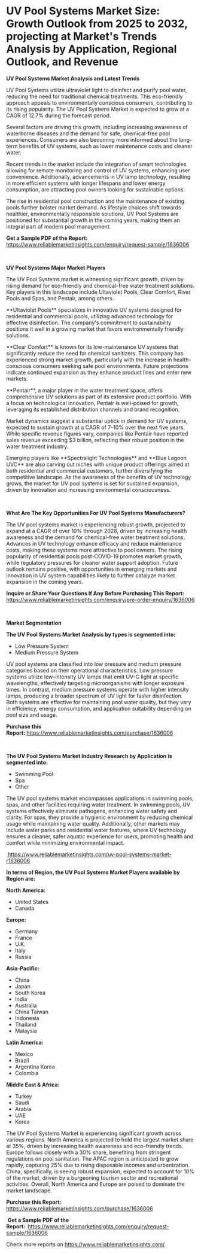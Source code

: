 <p><h1>UV Pool Systems Market Size: Growth Outlook from 2025 to 2032, projecting at Market's Trends Analysis by Application, Regional Outlook, and Revenue</h1></p><p><strong>UV Pool Systems Market Analysis and Latest Trends</strong></p>
<p><p>UV Pool Systems utilize ultraviolet light to disinfect and purify pool water, reducing the need for traditional chemical treatments. This eco-friendly approach appeals to environmentally conscious consumers, contributing to its rising popularity. The UV Pool Systems Market is expected to grow at a CAGR of 12.7% during the forecast period. </p><p>Several factors are driving this growth, including increasing awareness of waterborne diseases and the demand for safe, chemical-free pool experiences. Consumers are also becoming more informed about the long-term benefits of UV systems, such as lower maintenance costs and cleaner water. </p><p>Recent trends in the market include the integration of smart technologies allowing for remote monitoring and control of UV systems, enhancing user convenience. Additionally, advancements in UV lamp technology, resulting in more efficient systems with longer lifespans and lower energy consumption, are attracting pool owners looking for sustainable options. </p><p>The rise in residential pool construction and the maintenance of existing pools further bolster market demand. As lifestyle choices shift towards healthier, environmentally responsible solutions, UV Pool Systems are positioned for substantial growth in the coming years, making them an integral part of modern pool management.</p></p>
<p><strong>Get a Sample PDF of the Report:&nbsp;</strong> <a href="https://www.reliablemarketinsights.com/enquiry/request-sample/1636006?utm_campaign=2389&utm_medium=2&utm_source=Github&utm_content=ia&utm_term=16022025&utm_id=uv-pool-systems">https://www.reliablemarketinsights.com/enquiry/request-sample/1636006</a></p>
<p>&nbsp;</p>
<p><strong>UV Pool Systems Major Market Players</strong></p>
<p><p>The UV Pool Systems market is witnessing significant growth, driven by rising demand for eco-friendly and chemical-free water treatment solutions. Key players in this landscape include Ultaviolet Pools, Clear Comfort, River Pools and Spas, and Pentair, among others.</p><p>**Ultaviolet Pools** specializes in innovative UV systems designed for residential and commercial pools, utilizing advanced technology for effective disinfection. The company's commitment to sustainability positions it well in a growing market that favors environmentally friendly solutions.</p><p>**Clear Comfort** is known for its low-maintenance UV systems that significantly reduce the need for chemical sanitizers. This company has experienced strong market growth, particularly with the increase in health-conscious consumers seeking safe pool environments. Future projections indicate continued expansion as they enhance product lines and enter new markets.</p><p>**Pentair**, a major player in the water treatment space, offers comprehensive UV solutions as part of its extensive product portfolio. With a focus on technological innovation, Pentair is well-poised for growth, leveraging its established distribution channels and brand recognition. </p><p>Market dynamics suggest a substantial uptick in demand for UV systems, expected to sustain growth at a CAGR of 7-10% over the next five years. While specific revenue figures vary, companies like Pentair have reported sales revenue exceeding $3 billion, reflecting their robust position in the water treatment industry.</p><p>Emerging players like **Spectralight Technologies** and **Blue Lagoon UVC** are also carving out niches with unique product offerings aimed at both residential and commercial customers, further diversifying the competitive landscape. As the awareness of the benefits of UV technology grows, the market for UV pool systems is set for sustained expansion, driven by innovation and increasing environmental consciousness.</p></p>
<p>&nbsp;</p>
<p><strong>What Are The Key Opportunities For UV Pool Systems Manufacturers?</strong></p>
<p><p>The UV pool systems market is experiencing robust growth, projected to expand at a CAGR of over 10% through 2028, driven by increasing health awareness and the demand for chemical-free water treatment solutions. Advances in UV technology enhance efficacy and reduce maintenance costs, making these systems more attractive to pool owners. The rising popularity of residential pools post-COVID-19 promotes market growth, while regulatory pressures for cleaner water support adoption. Future outlook remains positive, with opportunities in emerging markets and innovation in UV system capabilities likely to further catalyze market expansion in the coming years.</p></p>
<p><strong>Inquire or Share Your Questions If Any Before Purchasing This Report:</strong> <a href="https://www.reliablemarketinsights.com/enquiry/pre-order-enquiry/1636006?utm_campaign=2389&utm_medium=2&utm_source=Github&utm_content=ia&utm_term=16022025&utm_id=uv-pool-systems">https://www.reliablemarketinsights.com/enquiry/pre-order-enquiry/1636006</a></p>
<p>&nbsp;</p>
<p><strong>Market Segmentation</strong></p>
<p><strong>The UV Pool Systems Market Analysis by types is segmented into:</strong></p>
<p><ul><li>Low Pressure System</li><li>Medium Pressure System</li></ul></p>
<p><p>UV pool systems are classified into low pressure and medium pressure categories based on their operational characteristics. Low pressure systems utilize low-intensity UV lamps that emit UV-C light at specific wavelengths, effectively targeting microorganisms with longer exposure times. In contrast, medium pressure systems operate with higher intensity lamps, producing a broader spectrum of UV light for faster disinfection. Both systems are effective for maintaining pool water quality, but they vary in efficiency, energy consumption, and application suitability depending on pool size and usage.</p></p>
<p><strong>Purchase this Report:&nbsp;</strong><a href="https://www.reliablemarketinsights.com/purchase/1636006?utm_campaign=2389&utm_medium=2&utm_source=Github&utm_content=ia&utm_term=16022025&utm_id=uv-pool-systems">https://www.reliablemarketinsights.com/purchase/1636006</a></p>
<p>&nbsp;</p>
<p><strong>The UV Pool Systems Market Industry Research by Application is segmented into:</strong></p>
<p><ul><li>Swimming Pool</li><li>Spa</li><li>Other</li></ul></p>
<p><p>The UV pool systems market encompasses applications in swimming pools, spas, and other facilities requiring water treatment. In swimming pools, UV systems effectively eliminate pathogens, enhancing water safety and clarity. For spas, they provide a hygienic environment by reducing chemical usage while maintaining water quality. Additionally, other markets may include water parks and residential water features, where UV technology ensures a cleaner, safer aquatic experience for users, promoting health and comfort while minimizing environmental impact.</p></p>
<p><a href="https://www.reliablemarketinsights.com/uv-pool-systems-market-r1636006?utm_campaign=2389&utm_medium=2&utm_source=Github&utm_content=ia&utm_term=16022025&utm_id=uv-pool-systems">&nbsp;https://www.reliablemarketinsights.com/uv-pool-systems-market-r1636006</a></p>
<p><strong>In terms of Region, the UV Pool Systems Market Players available by Region are:</strong></p>
<p>
    <p> <strong> North America: </strong>
        <ul>
            <li>United States</li>
            <li>Canada</li>
        </ul>
        </p> 
    <p> <strong> Europe: </strong>
        <ul>
            <li>Germany</li>
            <li>France</li>
            <li>U.K.</li>
            <li>Italy</li>
            <li>Russia</li>
        </ul>
        </p> 
    <p> <strong> Asia-Pacific: </strong>
        <ul>
            <li>China</li>
            <li>Japan</li>
            <li>South Korea</li>
            <li>India</li>
            <li>Australia</li>
            <li>China Taiwan</li>
            <li>Indonesia</li>
            <li>Thailand</li>
            <li>Malaysia</li>
        </ul>
        </p> 
    <p> <strong> Latin America: </strong>
        <ul>
            <li>Mexico</li>
            <li>Brazil</li>
            <li>Argentina Korea</li>
            <li>Colombia</li>
        </ul>
        </p> 
    <p> <strong> Middle East & Africa: </strong>
        <ul>
            <li>Turkey</li>
            <li>Saudi</li>
            <li>Arabia</li>
            <li>UAE</li>
            <li>Korea</li>
        </ul>
    </p>
    </p>
<p><p>The UV Pool Systems Market is experiencing significant growth across various regions. North America is projected to hold the largest market share at 35%, driven by increasing health awareness and eco-friendly trends. Europe follows closely with a 30% share, benefiting from stringent regulations on pool sanitation. The APAC region is anticipated to grow rapidly, capturing 25% due to rising disposable incomes and urbanization. China, specifically, is seeing robust expansion, expected to account for 10% of the market, driven by a burgeoning tourism sector and recreational activities. Overall, North America and Europe are poised to dominate the market landscape.</p></p>
<p><strong>Purchase this Report: </strong><a href="https://www.reliablemarketinsights.com/purchase/1636006?utm_campaign=2389&utm_medium=2&utm_source=Github&utm_content=ia&utm_term=16022025&utm_id=uv-pool-systems">https://www.reliablemarketinsights.com/purchase/1636006</a></p>
<p>&nbsp;<strong>Get a Sample PDF of the Report:&nbsp;&nbsp;</strong><a href="https://www.reliablemarketinsights.com/enquiry/request-sample/1636006?utm_campaign=2389&utm_medium=2&utm_source=Github&utm_content=ia&utm_term=16022025&utm_id=uv-pool-systems">https://www.reliablemarketinsights.com/enquiry/request-sample/1636006</a></p>
<p><strong></strong></p>
<p>Check more reports on <a href="https://www.reliablemarketinsights.com/?utm_campaign=2389&utm_medium=2&utm_source=Github&utm_content=ia&utm_term=16022025&utm_id=uv-pool-systems">https://www.reliablemarketinsights.com/</a></p>